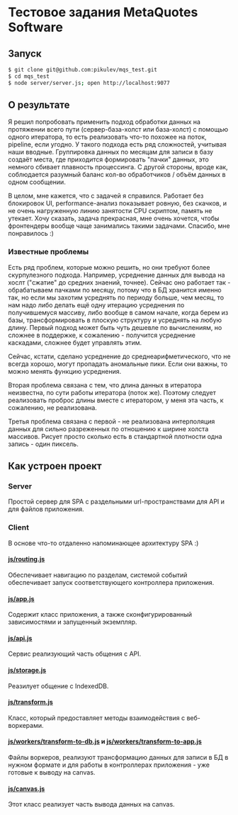 # Тестовое задания MetaQuotes Software

## Запуск

```bash
$ git clone git@github.com:pikulev/mqs_test.git
$ cd mqs_test
$ node server/server.js; open http://localhost:9077
```

## О результате

Я решил попробовать применить подход обработки данных на протяжении всего пути (сервер-база-холст или база-холст) с помощью одного итератора, то есть реализовать что-то похожее на поток, pipeline, если угодно. У такого подхода есть ряд сложностей, учитывая наши вводные. Группировка данных по месяцам для записи в базу создаёт места, где приходится формировать "пачки" данных, это немного сбивает плавность процессинга. С другой стороны, вроде как, соблюдается разумный баланс кол-во обработчиков / объём данных в одном сообщении. 

В целом, мне кажется, что с задачей я справился. Работает без блокировок UI, performance-анализ показывает ровную, без скачков, и не очень нагруженную линию занятости CPU скриптом, память не утекает. Хочу сказать, задача прекрасная, мне очень хочется, чтобы фронтендеры вообще чаще занимались такими задачами. Спасибо, мне понравилось :)

### Известные проблемы

Есть ряд проблем, которые можно решить, но они требуют более скурпулезного подхода. Например, усреднение данных для вывода на хослт ("сжатие" до средних знаений, точнее). Сейчас оно работает так - обрабатываем пачками по месяцу, потому что в БД хранится именно так, но если мы захотим усреднять по периоду больше, чем месяц, то нам надо либо делать ещё одну итерацию усреднения по получившемуся массиву, либо вообще в самом начале, когда берем из базы, трансформировать в плоскую структуру и усреднять на любую длину. Первый подход может быть чуть дешевле по вычислениям, но сложнее в поддержке, к сожалению - получится усреднение каскадами, сложнее будет управлять этим.

Сейчас, кстати, сделано усреднение до среднеарифметического, что не всегда хорошо, могут пропадать аномальные пики. Если они важны, то можно менять функцию усреднения.

Вторая проблема связана с тем, что длина данных в итератора неизвестна, по сути работы итератора (поток же). Поэтому следует реализовать проброс длины вместе с итератором, у меня эта часть, к сожалению, не реализована.

Третья проблема связана с первой - не реализована интерполяция данных для сильно разреженных по отношению к ширине холста массивов. Рисует просто сколько есть в стандартной плотности одна запись - один пиксель. 

## Как устроен проект

### Server

Простой сервер для SPA с раздельными url-пространствами для API и для файлов приложения.

### Client

В основе что-то отдаленно напоминающее архитектуру SPA :)

#### [js/routing.js](client/js/routing.js)

Обеспечивает навигацию по разделам, системой событий обеспечивает запуск соответствующего контроллера приложения.

#### [js/app.js](client/js/app.js)

Содержит класс приложения, а также сконфигурированный зависимостями и запущенный экземпляр.

#### [js/api.js](client/js/api.js)

Сервис реализующий часть общения с API.

#### [js/storage.js](client/js/storage.js)

Реазилует общение с IndexedDB.

#### [js/transform.js](client/js/transform.js)

Класс, который предоставляет методы взаимодействия с веб-воркерами.

#### [js/workers/transform-to-db.js](client/js/workers/transform-to-db.js) и [js/workers/transform-to-app.js](client/js/workers/transform-to-app.js)

Файлы воркеров, реализуют трансформацию данных для записи в БД в нужном формате и для работы в контроллерах приложения - уже готовые к выводу на canvas.

#### [js/canvas.js](client/js/routing.js)

Этот класс реализует часть вывода данных на canvas.